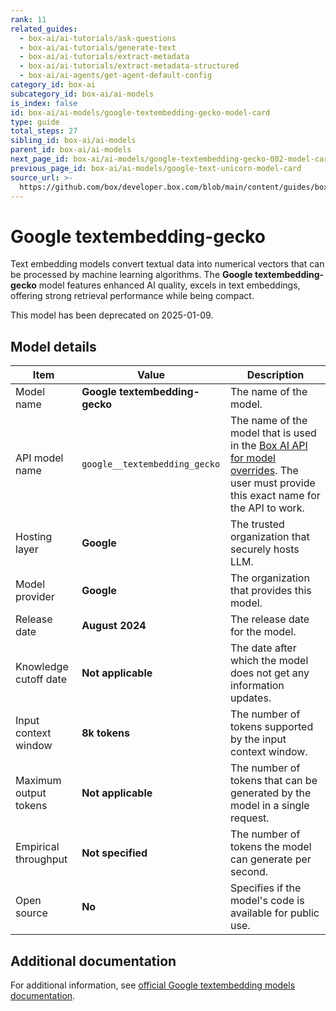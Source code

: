 ```yaml
---
rank: 11
related_guides:
  - box-ai/ai-tutorials/ask-questions
  - box-ai/ai-tutorials/generate-text
  - box-ai/ai-tutorials/extract-metadata
  - box-ai/ai-tutorials/extract-metadata-structured
  - box-ai/ai-agents/get-agent-default-config
category_id: box-ai
subcategory_id: box-ai/ai-models
is_index: false
id: box-ai/ai-models/google-textembedding-gecko-model-card
type: guide
total_steps: 27
sibling_id: box-ai/ai-models
parent_id: box-ai/ai-models
next_page_id: box-ai/ai-models/google-textembedding-gecko-002-model-card
previous_page_id: box-ai/ai-models/google-text-unicorn-model-card
source_url: >-
  https://github.com/box/developer.box.com/blob/main/content/guides/box-ai/ai-models/google-textembedding-gecko-model-card.md
---
```

# Google textembedding-gecko

Text embedding models convert textual data into numerical vectors that can be processed by machine learning algorithms. The **Google textembedding-gecko** model features enhanced AI quality, excels in text embeddings, offering strong retrieval performance while being compact.

<Message type='warning'>

This model has been deprecated on 2025-01-09.

</Message>

## Model details

| Item  | Value | Description |
|-----------|----------|----------|
|Model name| **Google textembedding-gecko**| The name of the model. |
|API model name|`google__textembedding_gecko`| The name of the model that is used in the [Box AI API for model overrides][overrides]. The user must provide this exact name for the API to work. |
|Hosting layer|  **Google** | The trusted organization that securely hosts LLM. |
|Model provider|**Google**| The organization that provides this model. |
|Release date| **August 2024** | The release date for the model.|
|Knowledge cutoff date| **Not applicable**| The date after which the model does not get any information updates. |
|Input context window |**8k tokens**| The number of tokens supported by the input context window.|
|Maximum output tokens | **Not applicable** |The number of tokens that can be generated by the model in a single request.|
|Empirical throughput| **Not specified** | The number of tokens the model can generate per second.|
|Open source | **No** | Specifies if the model's code is available for public use.|

## Additional documentation

For additional information, see [official Google textembedding models documentation][vertex-ai-model].

[vertex-ai-model]: https://cloud.google.com/vertex-ai/generative-ai/docs/learn/models#models
[overrides]: g://box-ai/ai-agents/ai-agent-overrides